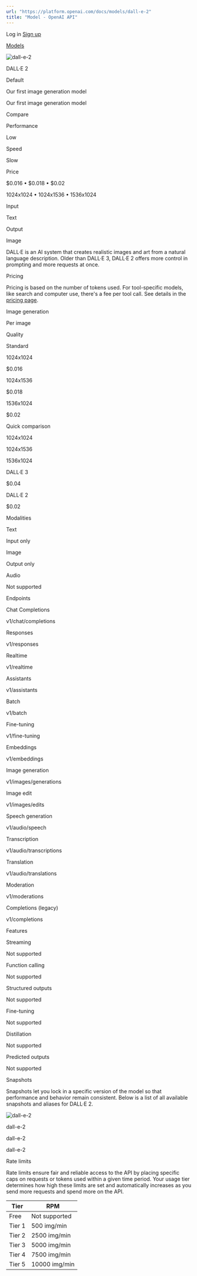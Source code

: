 ```yaml
---
url: "https://platform.openai.com/docs/models/dall-e-2"
title: "Model - OpenAI API"
---
```


Log in [Sign up](https://platform.openai.com/signup)

[Models](https://platform.openai.com/docs/models)

![dall-e-2](https://cdn.openai.com/API/docs/images/model-page/model-icons/dall-e-2.png)

DALL·E 2

Default

Our first image generation model

Our first image generation model

Compare

Performance

Low

Speed

Slow

Price

$0.016 • $0.018 • $0.02

1024x1024 • 1024x1536 • 1536x1024

Input

Text

Output

Image

DALL·E is an AI system that creates realistic images and art from a natural language description. Older than DALL·E 3, DALL·E 2 offers more control in prompting and more requests at once.

Pricing

Pricing is based on the number of tokens used. For tool-specific models, like search and computer use, there's a fee per tool call. See details in the [pricing page](https://platform.openai.com/docs/pricing).

Image generation

Per image

Quality

Standard

1024x1024

$0.016

1024x1536

$0.018

1536x1024

$0.02

Quick comparison

1024x1024

1024x1536

1536x1024

DALL·E 3

$0.04

DALL·E 2

$0.02

Modalities

Text

Input only

Image

Output only

Audio

Not supported

Endpoints

Chat Completions

v1/chat/completions

Responses

v1/responses

Realtime

v1/realtime

Assistants

v1/assistants

Batch

v1/batch

Fine-tuning

v1/fine-tuning

Embeddings

v1/embeddings

Image generation

v1/images/generations

Image edit

v1/images/edits

Speech generation

v1/audio/speech

Transcription

v1/audio/transcriptions

Translation

v1/audio/translations

Moderation

v1/moderations

Completions (legacy)

v1/completions

Features

Streaming

Not supported

Function calling

Not supported

Structured outputs

Not supported

Fine-tuning

Not supported

Distillation

Not supported

Predicted outputs

Not supported

Snapshots

Snapshots let you lock in a specific version of the model so that performance and behavior remain consistent. Below is a list of all available snapshots and aliases for DALL·E 2.

![dall-e-2](https://cdn.openai.com/API/docs/images/model-page/model-icons/dall-e-2.png)

dall-e-2

dall-e-2

dall-e-2

Rate limits

Rate limits ensure fair and reliable access to the API by placing specific caps on requests or tokens used within a given time period. Your usage tier determines how high these limits are set and automatically increases as you send more requests and spend more on the API.

| Tier | RPM |
| --- | --- |
| Free | Not supported |
| Tier 1 | 500 img/min |
| Tier 2 | 2500 img/min |
| Tier 3 | 5000 img/min |
| Tier 4 | 7500 img/min |
| Tier 5 | 10000 img/min |